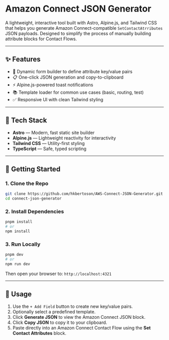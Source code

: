 # Amazon Connect JSON Generator

A lightweight, interactive tool built with Astro, Alpine.js, and Tailwind CSS that helps you generate Amazon Connect-compatible `SetContactAtrributes` JSON payloads. Designed to simplify the process of manually building attribute blocks for Contact Flows.

---

## ✨ Features

- 🔧 Dynamic form builder to define attribute key/value pairs
- 📋 One-click JSON generation and copy-to-clipboard
- ⚡ Alpine.js-powered toast notifications
- 📚 Template loader for common use cases (basic, routing, test)
- ✅ Responsive UI with clean Tailwind styling

---

## 🧰 Tech Stack

- **Astro** — Modern, fast static site builder
- **Alpine.js** — Lightweight reactivity for interactivity
- **Tailwind CSS** — Utility-first styling
- **TypeScript** — Safe, typed scripting

---

## 🚀 Getting Started

### 1. Clone the Repo

```bash
git clone https://github.com/hkbertoson/AWS-Connect-JSON-Generator.git
cd connect-json-generator
```

### 2. Install Dependencies

```bash
pnpm install
# or
npm install
```

### 3. Run Locally

```bash
pnpm dev
# or
npm run dev
```

Then open your browser to: `http://localhost:4321`

---

## 🧪 Usage

1. Use the `+ Add Field` button to create new key/value pairs.
2. Optionally select a predefined template.
3. Click **Generate JSON** to view the Amazon Connect JSON block.
4. Click **Copy JSON** to copy it to your clipboard.
5. Paste directly into an Amazon Connect Contact Flow using the **Set Contact Attributes** block.
